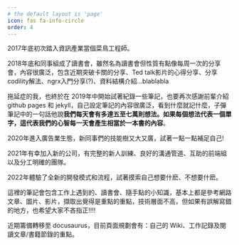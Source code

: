 ```yaml
---
# the default layout is 'page'
icon: fas fa-info-circle
order: 4
---
```


2017年底初次踏入資訊產業當個菜鳥工程師。

2018年底和同事組成了讀書會，雖然名為讀書會但性質有點像每周一次的分享會，內容很廣泛，包含近期突破卡關的分享、Ted talk影片的心得分享、分享codility解法、ngrx入門分享(?)、資料結構介紹...blablabla

拖延症的我，也終於在 2019年中開始試著紀錄一些筆記，也要再次感謝前輩介紹 github pages 和 jekyll，自己設定筆記的內容很廣泛，看到什麼就記什麼，子彈筆記中的一句話他說**我們每天會有多達五至七萬則想法。如果每個想法代表一個單字，這代表我們的心智每一天會產生相當於一本書的內容**。

2020年進入廣告業生態，新同事們的技能樹又大又廣，試著一點一點補足自己!

2021年有幸加入新的公司，有完整的新人訓練、良好的溝通管道、互助的前端組以及分工明確的團隊。

2022年體驗了全新的開發模式和流程，試著摸索自己想要什麽、不想要什麽。

這裡的筆記會包含工作上遇到的、讀書會、隨手點的小知識，基本上都是參考網路文章、圖片、影片，擷取出覺得是重點的重點，技術層面不高，但如果有誤解寫錯的地方，也希望大家不吝指正!!!!

近期籌備轉移至 docusaurus，目前頁面規劃會有：自己的 Wiki、工作記錄及閱讀文章/書籍節錄的重點。












